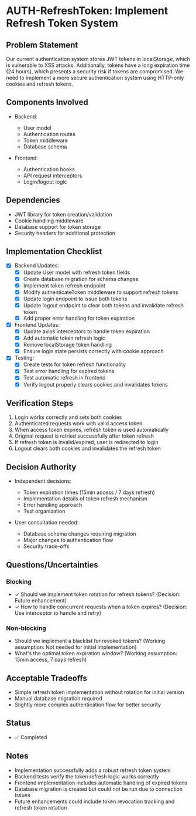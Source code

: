 # AUTH-RefreshToken: Implement Refresh Token System

## Problem Statement
Our current authentication system stores JWT tokens in localStorage, which is vulnerable to XSS attacks. Additionally, tokens have a long expiration time (24 hours), which presents a security risk if tokens are compromised. We need to implement a more secure authentication system using HTTP-only cookies and refresh tokens.

## Components Involved
- Backend:
  - User model
  - Authentication routes
  - Token middleware
  - Database schema

- Frontend:
  - Authentication hooks
  - API request interceptors
  - Login/logout logic

## Dependencies
- JWT library for token creation/validation
- Cookie handling middleware
- Database support for token storage
- Security headers for additional protection

## Implementation Checklist
- [x] Backend Updates:
  - [x] Update User model with refresh token fields
  - [x] Create database migration for schema changes
  - [x] Implement token refresh endpoint
  - [x] Modify authenticateToken middleware to support refresh tokens
  - [x] Update login endpoint to issue both tokens
  - [x] Update logout endpoint to clear both tokens and invalidate refresh token
  - [x] Add proper error handling for token expiration

- [x] Frontend Updates:
  - [x] Update axios interceptors to handle token expiration
  - [x] Add automatic token refresh logic
  - [x] Remove localStorage token handling
  - [x] Ensure login state persists correctly with cookie approach

- [x] Testing:
  - [x] Create tests for token refresh functionality
  - [x] Test error handling for expired tokens
  - [x] Test automatic refresh in frontend
  - [x] Verify logout properly clears cookies and invalidates tokens

## Verification Steps
1. Login works correctly and sets both cookies
2. Authenticated requests work with valid access token
3. When access token expires, refresh token is used automatically
4. Original request is retried successfully after token refresh
5. If refresh token is invalid/expired, user is redirected to login
6. Logout clears both cookies and invalidates the refresh token

## Decision Authority
- Independent decisions:
  - Token expiration times (15min access / 7 days refresh)
  - Implementation details of token refresh mechanism
  - Error handling approach
  - Test organization

- User consultation needed:
  - Database schema changes requiring migration
  - Major changes to authentication flow
  - Security trade-offs

## Questions/Uncertainties
### Blocking
- ✓ Should we implement token rotation for refresh tokens? (Decision: Future enhancement)
- ✓ How to handle concurrent requests when a token expires? (Decision: Use interceptor to handle and retry)

### Non-blocking
- Should we implement a blacklist for revoked tokens? (Working assumption: Not needed for initial implementation)
- What's the optimal token expiration window? (Working assumption: 15min access, 7 days refresh)

## Acceptable Tradeoffs
- Simple refresh token implementation without rotation for initial version
- Manual database migration required
- Slightly more complex authentication flow for better security

## Status
- ✅ Completed

## Notes
- Implementation successfully adds a robust refresh token system
- Backend tests verify the token refresh logic works correctly
- Frontend implementation includes automatic handling of expired tokens
- Database migration is created but could not be run due to connection issues
- Future enhancements could include token revocation tracking and refresh token rotation